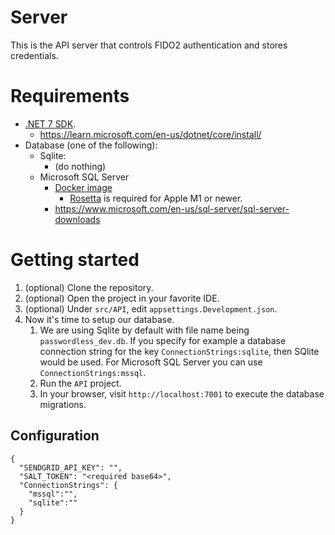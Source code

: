# Server

This is the API server that controls FIDO2 authentication and stores credentials.

# Requirements
- [.NET 7 SDK](https://dotnet.microsoft.com/en-us/download).
  - https://learn.microsoft.com/en-us/dotnet/core/install/
- Database (one of the following):
  - Sqlite:
    - (do nothing)
  - Microsoft SQL Server
    - [Docker image](https://hub.docker.com/_/microsoft-mssql-server)
      - [Rosetta](https://support.apple.com/en-us/HT211861) is required for Apple M1 or newer.
    - https://www.microsoft.com/en-us/sql-server/sql-server-downloads

# Getting started
1. (optional) Clone the repository.
2. (optional) Open the project in your favorite IDE.
3. (optional) Under `src/API`, edit `appsettings.Development.json`.
4. Now it's time to setup our database.
   1. We are using Sqlite by default with file name being `passwordless_dev.db`. If you specify for example a database connection string for the key `ConnectionStrings:sqlite`, then SQlite would be used. For Microsoft SQL Server you can use `ConnectionStrings:mssql`.
   2. Run the `API` project.
   3. In your browser, visit `http://localhost:7001` to execute the database migrations.

## Configuration

```json5
{
  "SENDGRID_API_KEY": "",
  "SALT_TOKEN": "<required base64>",
  "ConnectionStrings": {
    "mssql":"",
    "sqlite":""
  }
}
```
